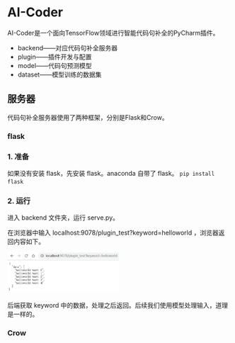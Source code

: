 # AI-Coder
AI-Coder是一个面向TensorFlow领域进行智能代码句补全的PyCharm插件。

- backend——对应代码句补全服务器
- plugin——插件开发与配置
- model——代码句预测模型
- dataset——模型训练的数据集

## 服务器
代码句补全服务器使用了两种框架，分别是Flask和Crow。
### flask

### 1. 准备

如果没有安装 flask，先安装 flask。anaconda 自带了 flask。
`pip install flask`

### 2. 运行

进入 backend 文件夹，运行 serve.py。

在浏览器中输入 localhost:9078/plugin_test?keyword=helloworld ，浏览器返回内容如下。

<img src="doc/img/backend_helloworld.jpg" width="50%"/>

后端获取 keyword 中的数据，处理之后返回。后续我们使用模型处理输入，道理是一样的。

### Crow
